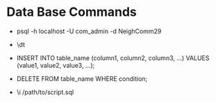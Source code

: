 # Data Base Commands

- psql -h localhost -U com_admin -d NeighComm29

- \dt

- INSERT INTO table_name (column1, column2, column3, ...)
    VALUES (value1, value2, value3, ...);

- DELETE FROM table_name
    WHERE condition;
    
- \i /path/to/script.sql
